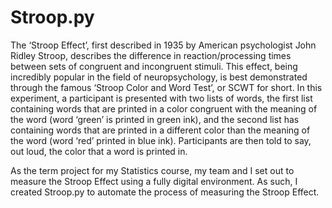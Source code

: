 # Stroop.py
The ‘Stroop Effect’, first described in 1935 by American psychologist John Ridley Stroop, describes the difference in 
reaction/processing times between sets of congruent and incongruent stimuli. This effect, being incredibly popular 
in the field of neuropsychology, is best demonstrated through the famous ‘Stroop Color and Word Test’, or SCWT for short. 
In this experiment, a participant is presented with two lists of words, the first list containing words that are printed in 
a color congruent with the meaning of the word (word ‘green’ is printed in green ink), and the second list has containing 
words that are printed in a different color than the meaning of the word (word ‘red’ printed in blue ink). Participants are 
then told to say, out loud, the color that a word is printed in.

As the term project for my Statistics course, my team and I set out to measure the Stroop Effect using a fully digital environment. 
As such, I created Stroop.py to automate the process of measuring the Stroop Effect.

